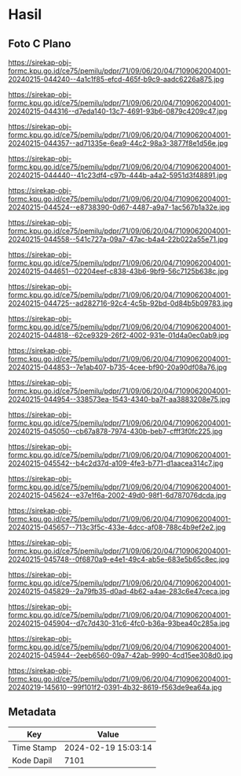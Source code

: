 # Hasil

## Foto C Plano

https://sirekap-obj-formc.kpu.go.id/ce75/pemilu/pdpr/71/09/06/20/04/7109062004001-20240215-044240--4a1c1f85-efcd-465f-b9c9-aadc6226a875.jpg

https://sirekap-obj-formc.kpu.go.id/ce75/pemilu/pdpr/71/09/06/20/04/7109062004001-20240215-044316--d7eda140-13c7-4691-93b6-0879c4209c47.jpg

https://sirekap-obj-formc.kpu.go.id/ce75/pemilu/pdpr/71/09/06/20/04/7109062004001-20240215-044357--ad71335e-6ea9-44c2-98a3-3877f8e1d56e.jpg

https://sirekap-obj-formc.kpu.go.id/ce75/pemilu/pdpr/71/09/06/20/04/7109062004001-20240215-044440--41c23df4-c97b-444b-a4a2-5951d3f48891.jpg

https://sirekap-obj-formc.kpu.go.id/ce75/pemilu/pdpr/71/09/06/20/04/7109062004001-20240215-044524--e8738390-0d67-4487-a9a7-1ac567b1a32e.jpg

https://sirekap-obj-formc.kpu.go.id/ce75/pemilu/pdpr/71/09/06/20/04/7109062004001-20240215-044558--541c727a-09a7-47ac-b4a4-22b022a55e71.jpg

https://sirekap-obj-formc.kpu.go.id/ce75/pemilu/pdpr/71/09/06/20/04/7109062004001-20240215-044651--02204eef-c838-43b6-9bf9-56c7125b638c.jpg

https://sirekap-obj-formc.kpu.go.id/ce75/pemilu/pdpr/71/09/06/20/04/7109062004001-20240215-044725--ad282716-92c4-4c5b-92bd-0d84b5b09783.jpg

https://sirekap-obj-formc.kpu.go.id/ce75/pemilu/pdpr/71/09/06/20/04/7109062004001-20240215-044818--62ce9329-26f2-4002-931e-01d4a0ec0ab9.jpg

https://sirekap-obj-formc.kpu.go.id/ce75/pemilu/pdpr/71/09/06/20/04/7109062004001-20240215-044853--7e1ab407-b735-4cee-bf90-20a90df08a76.jpg

https://sirekap-obj-formc.kpu.go.id/ce75/pemilu/pdpr/71/09/06/20/04/7109062004001-20240215-044954--338573ea-1543-4340-ba7f-aa3883208e75.jpg

https://sirekap-obj-formc.kpu.go.id/ce75/pemilu/pdpr/71/09/06/20/04/7109062004001-20240215-045050--cb67a878-7974-430b-beb7-cfff3f0fc225.jpg

https://sirekap-obj-formc.kpu.go.id/ce75/pemilu/pdpr/71/09/06/20/04/7109062004001-20240215-045542--b4c2d37d-a109-4fe3-b771-d1aacea314c7.jpg

https://sirekap-obj-formc.kpu.go.id/ce75/pemilu/pdpr/71/09/06/20/04/7109062004001-20240215-045624--e37e1f6a-2002-49d0-98f1-6d787076dcda.jpg

https://sirekap-obj-formc.kpu.go.id/ce75/pemilu/pdpr/71/09/06/20/04/7109062004001-20240215-045657--713c3f5c-433e-4dcc-af08-788c4b9ef2e2.jpg

https://sirekap-obj-formc.kpu.go.id/ce75/pemilu/pdpr/71/09/06/20/04/7109062004001-20240215-045748--0f6870a9-e4e1-49c4-ab5e-683e5b65c8ec.jpg

https://sirekap-obj-formc.kpu.go.id/ce75/pemilu/pdpr/71/09/06/20/04/7109062004001-20240215-045829--2a79fb35-d0ad-4b62-a4ae-283c6e47ceca.jpg

https://sirekap-obj-formc.kpu.go.id/ce75/pemilu/pdpr/71/09/06/20/04/7109062004001-20240215-045904--d7c7d430-31c6-4fc0-b36a-93bea40c285a.jpg

https://sirekap-obj-formc.kpu.go.id/ce75/pemilu/pdpr/71/09/06/20/04/7109062004001-20240215-045944--2eeb6560-09a7-42ab-9990-4cd15ee308d0.jpg

https://sirekap-obj-formc.kpu.go.id/ce75/pemilu/pdpr/71/09/06/20/04/7109062004001-20240219-145610--99f101f2-0391-4b32-8619-f563de9ea64a.jpg


## Metadata

| Key        | Value               |
| ---------- | ------------------- |
| Time Stamp | 2024-02-19 15:03:14 |
| Kode Dapil | 7101                |



